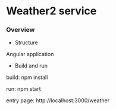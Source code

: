 # Weather2 service

### Overview
* Structure

Angular application

* Build and run

build: npm install

run: npm start

entry page: http://localhost:3000/weather
